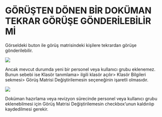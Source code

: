 # GÖRÜŞTEN DÖNEN BİR DOKÜMAN TEKRAR GÖRÜŞE GÖNDERİLEBİLİR Mİ

Görseldeki buton ile görüş matrisindeki kişilere tekrardan görüşe gönderilebilir.

![](https://docsbimser.blob.core.windows.net/imagecontainer/Görüş%201-eb5c53d2-fff1-4264-bdb8-0c84b953edce.png)

Ancak mevcut durumda yeni bir personel veya kullanıcı grubu eklenemez. 
Bunun sebebi ise Klasör tanımlama> ilgili klasör açılır> Klasör Bilgileri sekmesi>  Görüş Matrisi Değiştirilemesin seçeneğinin işaretli olmasıdır. 

![](https://docsbimser.blob.core.windows.net/imagecontainer/Görüş%202-d250a135-92f5-406b-a199-f05d23fe2e9d.png)

Doküman hazırlama veya revizyon sürecinde personel veya kullanıcı grubu eklenebilmesi için Görüş Matrisi Değiştirilemesin checkbox’unun kaldırılıp kaydedilmesi gerekir.


